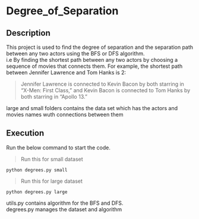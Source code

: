 # Degree_of_Separation

## Description
This project is used to find the degree of separation and the separation path between any two actors using the BFS or DFS algorithm.<br/>
i.e By finding the shortest path between any two actors by choosing a sequence of movies that connects them.
For example, the shortest path between Jennifer Lawrence and Tom Hanks is 2: 
>Jennifer Lawrence is connected to Kevin Bacon by both starring in “X-Men: First Class,” and Kevin Bacon is connected to Tom Hanks by both starring in “Apollo 13.”

large and small folders contains the data set which has the actors and movies names wuth connections between them

## Execution
Run the below command to start the code.
>Run this for small dataset
````
python degrees.py small
````
>Run this for large dataset
````
python degrees.py large
````

utils.py contains algorithm for the BFS and DFS.<br/>
degrees.py manages the dataset and algorithm
